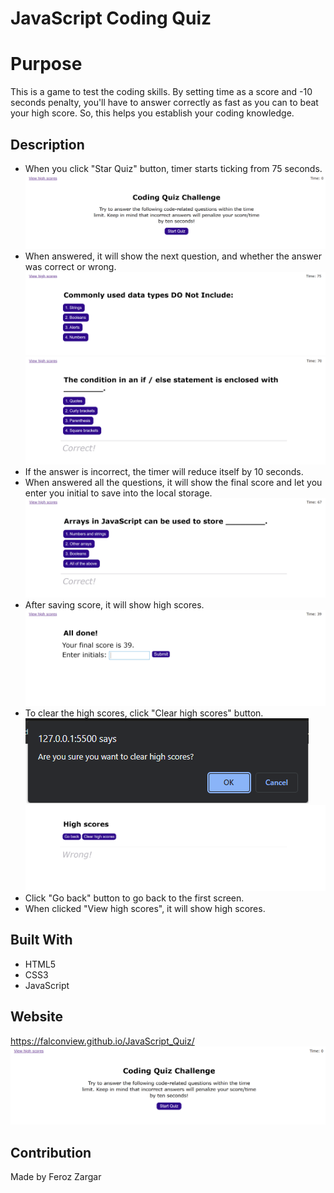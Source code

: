 # JavaScript Coding Quiz

# Purpose
This is a game to test the coding skills. By setting time as a score and -10 seconds penalty, you'll have to answer correctly as fast as you can to beat your high score. So, this helps you establish your coding knowledge.

## Description
* When you click "Star Quiz" button, timer starts ticking from 75 seconds.<br/>
    ![alt text](./Assets/Images/01_first-screen.png)
* When answered, it will show the next question, and whether the answer was correct or wrong.<br/>
    ![alt text](./Assets/Images/02_quiz-1.png)
    ![alt text](./Assets/Images/03_quiz-correct.png)
* If the answer is incorrect, the timer will reduce itself by 10 seconds.
* When answered all the questions, it will show the final score and let you enter you initial to save into the local storage.<br/>
    ![alt text](./Assets/Images/03_quiz-wrong.png)
* After saving score, it will show high scores.<br/>
    ![alt text](./Assets/Images/04_final-score.png)
* To clear the high scores, click "Clear high scores" button.<br/>
    ![alt text](./Assets/Images/06_clear-high-scores-1.png)
    ![alt text](./Assets/Images/06_clear-high-scores-2.png)
* Click "Go back" button to go back to the first screen.
* When clicked "View high scores", it will show high scores.

## Built With
* HTML5
* CSS3
* JavaScript

## Website
https://falconview.github.io/JavaScript_Quiz/
![alt text](./Assets/Images/01_first-screen.png)

## Contribution
Made by Feroz Zargar
